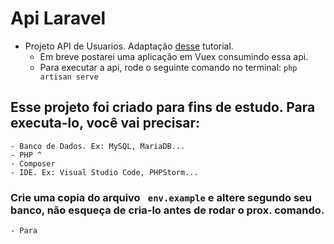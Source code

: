 # Api Laravel
- Projeto API de Usuarios. Adaptação  <a href="https://www.twilio.com/pt-br/blog/criar-e-consumir-uma-api-restful-no-php-laravel">desse</a> tutorial.
    - Em breve postarei uma aplicação em Vuex consumindo essa api.
    - Para executar a api, rode o seguinte comando  no terminal: 
    ``php artisan serve``

## Esse projeto foi criado para fins de estudo. Para executa-lo, você vai precisar:
    - Banco de Dados. Ex: MySQL, MariaDB...
    - PHP ^
    - Composer
    - IDE. Ex: Visual Studio Code, PHPStorm...
### Crie uma copia do arquivo ` env.example` e altere segundo seu banco, não esqueça de cria-lo antes de rodar o prox. comando.

    - Para 
